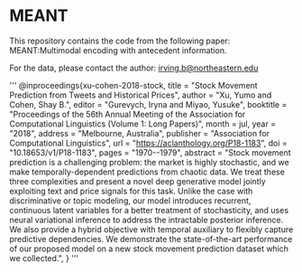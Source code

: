 # MEANT
This repository contains the code from the following paper: MEANT:Multimodal encoding with antecedent information. 

For the data, please contact the author: irving.b@northeastern.edu

'''
@inproceedings{xu-cohen-2018-stock,
    title = "Stock Movement Prediction from Tweets and Historical Prices",
    author = "Xu, Yumo  and
      Cohen, Shay B.",
    editor = "Gurevych, Iryna  and
      Miyao, Yusuke",
    booktitle = "Proceedings of the 56th Annual Meeting of the Association for Computational Linguistics (Volume 1: Long Papers)",
    month = jul,
    year = "2018",
    address = "Melbourne, Australia",
    publisher = "Association for Computational Linguistics",
    url = "https://aclanthology.org/P18-1183",
    doi = "10.18653/v1/P18-1183",
    pages = "1970--1979",
    abstract = "Stock movement prediction is a challenging problem: the market is highly stochastic, and we make temporally-dependent predictions from chaotic data. We treat these three complexities and present a novel deep generative model jointly exploiting text and price signals for this task. Unlike the case with discriminative or topic modeling, our model introduces recurrent, continuous latent variables for a better treatment of stochasticity, and uses neural variational inference to address the intractable posterior inference. We also provide a hybrid objective with temporal auxiliary to flexibly capture predictive dependencies. We demonstrate the state-of-the-art performance of our proposed model on a new stock movement prediction dataset which we collected.",
}
'''


